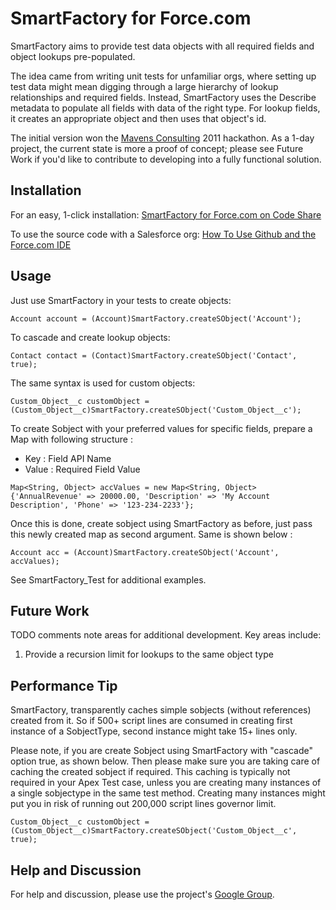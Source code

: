 SmartFactory for Force.com
======================================

SmartFactory aims to provide test data objects with all required fields and object lookups pre-populated. 

The idea came from writing unit tests for unfamiliar orgs, where setting up test data might mean digging through a large hierarchy of lookup relationships and
required fields. Instead, SmartFactory uses the Describe metadata to populate all fields with data of the right type. For lookup fields, it creates an appropriate object and then uses that object's id.

The initial version won the [Mavens Consulting](http://mavens.force.com/) 2011 hackathon. As a 1-day project, the current state is more a proof of concept; please
see Future Work if you'd like to contribute to developing into a fully functional solution.

Installation
------------

For an easy, 1-click installation: [SmartFactory for Force.com on Code Share](http://developer.force.com/codeshare/ProjectPage?id=a063000000Db0CSAAZ) 

To use the source code with a Salesforce org: [How To Use Github and the Force.com IDE](http://blog.sforce.com/sforce/2011/04/how-to-use-git-github-force-com-ide-open-source-labs-apps.html)

Usage
-----  

Just use SmartFactory in your tests to create objects:

`Account account = (Account)SmartFactory.createSObject('Account');` 

To cascade and create lookup objects:

`Contact contact = (Contact)SmartFactory.createSObject('Contact', true);`

The same syntax is used for custom objects:

`Custom_Object__c customObject = (Custom_Object__c)SmartFactory.createSObject('Custom_Object__c');`   

To create Sobject with your preferred values for specific fields, prepare a Map with following structure :

 * Key : Field API Name 
 * Value : Required Field Value
 
`Map<String, Object> accValues = new Map<String, Object> {'AnnualRevenue' => 20000.00, 'Description' => 'My Account Description', 'Phone' => '123-234-2233'};`

Once this is done, create sobject using SmartFactory as before, just pass this newly created map as second argument. Same is shown below :

`Account acc = (Account)SmartFactory.createSObject('Account', accValues);`


See SmartFactory_Test for additional examples.

Future Work
----------- 

TODO comments note areas for additional development. Key areas include:

1. Provide a recursion limit for lookups to the same object type   

Performance Tip
----------------
SmartFactory, transparently caches simple sobjects (without references) created from it. So if 500+ script lines are consumed in creating first instance of a SobjectType, second instance might take 15+ lines only.

Please note, if you are create Sobject using SmartFactory with "cascade" option true, as shown below. Then please make sure you 
are taking care of caching the created sobject if required. This caching is typically not required in your Apex Test case, unless you are creating many instances of a single sobjectype in the same test method. Creating many instances might put you in risk of running out 200,000 script lines governor limit. 

`Custom_Object__c customObject = (Custom_Object__c)SmartFactory.createSObject('Custom_Object__c', true);`

Help and Discussion
-------------------

For help and discussion, please use the project's [Google Group](http://groups.google.com/group/smartfactory-for-forcecom).         

